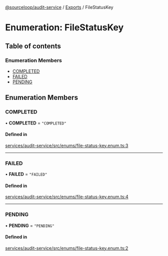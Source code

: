 [@sourceloop/audit-service](../README.md) / [Exports](../modules.md) / FileStatusKey

# Enumeration: FileStatusKey

## Table of contents

### Enumeration Members

- [COMPLETED](FileStatusKey.md#completed)
- [FAILED](FileStatusKey.md#failed)
- [PENDING](FileStatusKey.md#pending)

## Enumeration Members

### COMPLETED

• **COMPLETED** = ``"COMPLETED"``

#### Defined in

[services/audit-service/src/enums/file-status-key.enum.ts:3](https://github.com/sourcefuse/loopback4-microservice-catalog/blob/53060ad88/services/audit-service/src/enums/file-status-key.enum.ts#L3)

___

### FAILED

• **FAILED** = ``"FAILED"``

#### Defined in

[services/audit-service/src/enums/file-status-key.enum.ts:4](https://github.com/sourcefuse/loopback4-microservice-catalog/blob/53060ad88/services/audit-service/src/enums/file-status-key.enum.ts#L4)

___

### PENDING

• **PENDING** = ``"PENDING"``

#### Defined in

[services/audit-service/src/enums/file-status-key.enum.ts:2](https://github.com/sourcefuse/loopback4-microservice-catalog/blob/53060ad88/services/audit-service/src/enums/file-status-key.enum.ts#L2)

